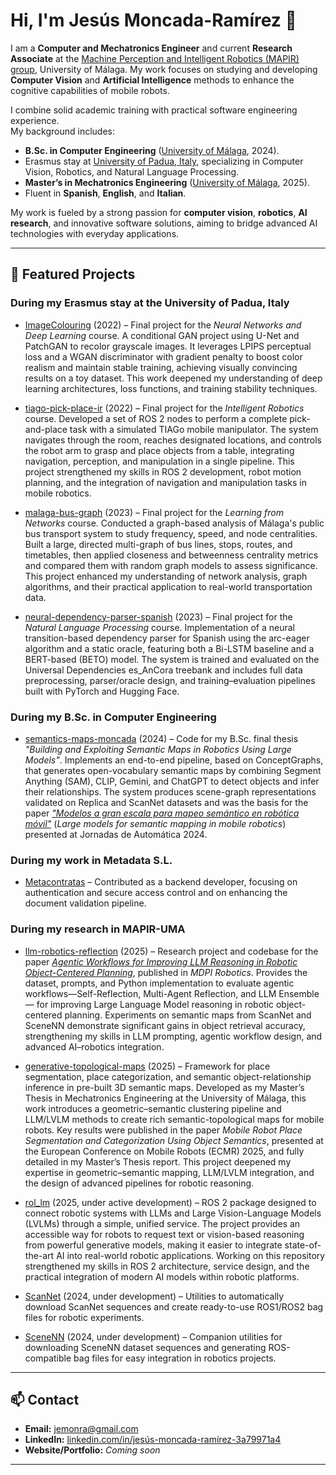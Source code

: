 # Hi, I'm Jesús Moncada-Ramírez 👋

I am a **Computer and Mechatronics Engineer** and current **Research Associate** at the [Machine Perception and Intelligent Robotics (MAPIR) group](https://mapir.isa.uma.es/), University of Málaga. My work focuses on studying and developing **Computer Vision** and **Artificial Intelligence** methods to enhance the cognitive capabilities of mobile robots.

I combine solid academic training with practical software engineering experience.  
My background includes:
- **B.Sc. in Computer Engineering** ([University of Málaga](https://www.uma.es/), 2024).
- Erasmus stay at [University of Padua, Italy](https://www.unipd.it/en/), specializing in Computer Vision, Robotics, and Natural Language Processing.  
- **Master’s in Mechatronics Engineering** ([University of Málaga](https://www.uma.es/), 2025).
- Fluent in **Spanish**, **English**, and **Italian**.

My work is fueled by a strong passion for **computer vision**, **robotics**, **AI research**, and innovative software solutions, aiming to bridge advanced AI technologies with everyday applications.

---

## 🌟 Featured Projects

### During my Erasmus stay at the University of Padua, Italy

- [ImageColouring](https://github.com/AlejandroCCaldero/ImageColouring) (2022) – Final project for the *Neural Networks and Deep Learning* course. A conditional GAN project using U-Net and PatchGAN to recolor grayscale images. It leverages LPIPS perceptual loss and a WGAN discriminator with gradient penalty to boost color realism and maintain stable training, achieving visually convincing results on a toy dataset. This work deepened my understanding of deep learning architectures, loss functions, and training stability techniques.

- [tiago-pick-place-ir](https://github.com/jemonra/tiago-pick-place-ir) (2022) – Final project for the *Intelligent Robotics* course. Developed a set of ROS 2 nodes to perform a complete pick-and-place task with a simulated TIAGo mobile manipulator. The system navigates through the room, reaches designated locations, and controls the robot arm to grasp and place objects from a table, integrating navigation, perception, and manipulation in a single pipeline. This project strengthened my skills in ROS 2 development, robot motion planning, and the integration of navigation and manipulation tasks in mobile robotics.

- [malaga-bus-graph](https://github.com/jemonra/malaga-bus-graph) (2023) – Final project for the *Learning from Networks* course. Conducted a graph-based analysis of Málaga's public bus transport system to study frequency, speed, and node centralities. Built a large, directed multi-graph of bus lines, stops, routes, and timetables, then applied closeness and betweenness centrality metrics and compared them with random graph models to assess significance. This project enhanced my understanding of network analysis, graph algorithms, and their practical application to real-world transportation data.

- [neural-dependency-parser-spanish](https://github.com/jemonra/neural-dependency-parser-spanish) (2023) – Final project for the _Natural Language Processing_ course. Implementation of a neural transition-based dependency parser for Spanish using the arc-eager algorithm and a static oracle, featuring both a Bi-LSTM baseline and a BERT-based (BETO) model. The system is trained and evaluated on the Universal Dependencies es_AnCora treebank and includes full data preprocessing, parser/oracle design, and training–evaluation pipelines built with PyTorch and Hugging Face.

### During my B.Sc. in Computer Engineering

- [semantics-maps-moncada](https://github.com/jemonra/semantics-maps-moncada) (2024) – Code for my B.Sc. final thesis _"Building and Exploiting Semantic Maps in Robotics Using Large Models"_. Implements an end-to-end pipeline, based on ConceptGraphs, that generates open-vocabulary semantic maps by combining Segment Anything (SAM), CLIP, Gemini, and ChatGPT to detect objects and infer their relationships. The system produces scene-graph representations validated on Replica and ScanNet datasets and was the basis for the paper [_"Modelos a gran escala para mapeo semántico en robótica móvil"_](https://revistas.udc.es/index.php/JA_CEA/article/view/10940) (_Large models for semantic mapping in mobile robotics_) presented at Jornadas de Automática 2024.

### During my work in Metadata S.L.

- [Metacontratas](https://v4.metacontratas.com) – Contributed as a backend developer, focusing on authentication and secure access control and on enhancing the document validation pipeline.

### During my research in MAPIR-UMA

- [llm-robotics-reflection](https://github.com/MAPIRlab/llm-robotics-reflection) (2025) – Research project and codebase for the paper *[Agentic Workflows for Improving LLM Reasoning in Robotic Object-Centered Planning](https://doi.org/10.3390/robotics14030024)*, published in *MDPI Robotics*. Provides the dataset, prompts, and Python implementation to evaluate agentic workflows—Self-Reflection, Multi-Agent Reflection, and LLM Ensemble— for improving Large Language Model reasoning in robotic object-centered planning. Experiments on semantic maps from ScanNet and SceneNN demonstrate significant gains in object retrieval accuracy, strengthening my skills in LLM prompting, agentic workflow design, and advanced AI–robotics integration.

- [generative-topological-maps](https://github.com/MAPIRlab/generative-topological-maps) (2025) – Framework for place segmentation, place categorization, and semantic object-relationship inference in pre-built 3D semantic maps. Developed as my Master’s Thesis in Mechatronics Engineering at the University of Málaga, this work introduces a geometric–semantic clustering pipeline and LLM/LVLM methods to create rich semantic-topological maps for mobile robots. Key results were published in the paper *Mobile Robot Place Segmentation and Categorization Using Object Semantics*, presented at the European Conference on Mobile Robots (ECMR) 2025, and fully detailed in my Master’s Thesis report. This project deepened my expertise in geometric–semantic mapping, LLM/LVLM integration, and the design of advanced pipelines for robotic reasoning.

- [rol_lm](https://github.com/MAPIRlab/ros_lm) (2025, under active development) – ROS 2 package designed to connect robotic systems with LLMs and Large Vision-Language Models (LVLMs) through a simple, unified service. The project provides an accessible way for robots to request text or vision-based reasoning from powerful generative models, making it easier to integrate state-of-the-art AI into real-world robotic applications. Working on this repository strengthened my skills in ROS 2 architecture, service design, and the practical integration of modern AI models within robotic platforms.

- [ScanNet](https://github.com/josematez/ScanNet) (2024, under development) – Utilities to automatically download ScanNet sequences and create ready-to-use ROS1/ROS2 bag files for robotic experiments.

- [SceneNN](https://github.com/josematez/SceneNN) (2024, under development) – Companion utilities for downloading SceneNN dataset sequences and generating ROS-compatible bag files for easy integration in robotics projects.

---

## 📫 Contact
- **Email:** [jemonra@gmail.com](mailto:jemonra@gmail.com)
- **LinkedIn:** [linkedin.com/in/jesús-moncada-ramírez-3a79971a4](https://www.linkedin.com/in/jes%C3%BAs-moncada-ram%C3%ADrez-3a79971a4)
- **Website/Portfolio:** *Coming soon*

---
